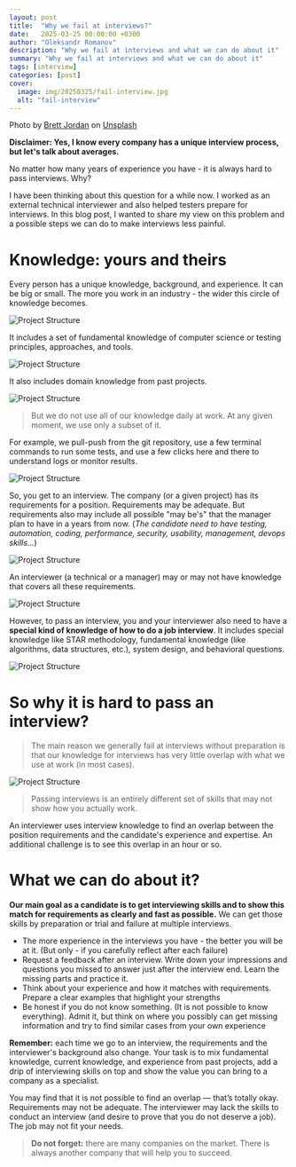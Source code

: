 ```yaml
---
layout: post
title:  "Why we fail at interviews?"
date:   2025-03-25 00:00:00 +0300
author: "Oleksandr Romanov"
description: "Why we fail at interviews and what we can do about it"
summary: "Why we fail at interviews and what we can do about it"
tags: [interview]
categories: [post]
cover:
  image: img/20250325/fail-interview.jpg
  alt: "fail-interview"
---
```


Photo by <a href="https://unsplash.com/@brett_jordan?utm_content=creditCopyText&utm_medium=referral&utm_source=unsplash">Brett Jordan</a> on <a href="https://unsplash.com/photos/brown-wooden-blocks-on-white-table-nd2fFCkXWTw?utm_content=creditCopyText&utm_medium=referral&utm_source=unsplash">Unsplash</a>

**Disclaimer: Yes, I know every company has a unique interview process, but let's talk about averages.**

No matter how many years of experience you have - it is always hard to pass interviews. Why?

I have been thinking about this question for a while now. I worked as an external technical interviewer and also helped testers prepare for interviews. In this blog post, I wanted to share my view on this problem and a possible steps we can do to make interviews less painful.

# Knowledge: yours and theirs

Every person has a unique knowledge, background, and experience. It can be big or small. The more you work in an industry - the wider this circle of knowledge becomes. 

![Project Structure](/img/20250325/experience.png)

It includes a set of fundamental knowledge of computer science or testing principles, approaches, and tools. 

![Project Structure](/img/20250325/fundamentals.png)

It also includes domain knowledge from past projects.

![Project Structure](/img/20250325/past.png)

> But we do not use all of our knowledge daily at work. 
At any given moment, we use only a subset of it. 

For example, we pull-push from the git repository, use a few terminal commands to run some tests, and use a few clicks here and there to understand logs or monitor results. 

![Project Structure](/img/20250325/current.png)

So, you get to an interview. The company (or a given project) has its requirements for a position. Requirements may be adequate. But requirements also may include all possible "may be's" that the manager plan to have in a years from now. (*The candidate need to have testing, automation, coding, performance, security, usability, management, devops skills...*)

![Project Structure](/img/20250325/requirements.png)

An interviewer (a technical or a manager) may or may not have knowledge that covers all these requirements.

![Project Structure](/img/20250325/interviewer.png)

However, to pass an interview, you and your interviewer also need to have a **special kind of knowledge of how to do a job interview**. It includes special knowledge like STAR methodology, fundamental knowledge (like algorithms, data structures, etc.), system design, and behavioral questions. 

![Project Structure](/img/20250325/interview-skills.png)

# So why it is hard to pass an interview?

> The main reason we generally fail at interviews without preparation is that our knowledge for interviews has very little overlap with what we use at work (in most cases). 

![Project Structure](/img/20250325/work-interview.png)

> Passing interviews is an entirely different set of skills that may not show how you actually work.

An interviewer uses interview knowledge to find an overlap between the position requirements and the candidate's experience and expertise. An additional challenge is to see this overlap in an hour or so. 

# What we can do about it?

**Our main goal as a candidate is to get interviewing skills and to show this match for requirements as clearly and fast as possible.** We can get those skills by preparation or trial and failure at multiple interviews. 

- The more experience in the interviews you have - the better you will be at it. (But only - if you carefully reflect after each failure)
- Request a feedback after an interview. Write down your impressions and questions you missed to answer just after the interview end. Learn the missing parts and practice it.
- Think about your experience and how it matches with requirements. Prepare a clear examples that highlight your strengths
- Be honest if you do not know something. (It is not possible to know everything). Admit it, but think on where you possibly can get missing information and try to find similar cases from your own experience

**Remember:** each time we go to an interview, the requirements and the interviewer's background also change. Your task is to mix fundamental knowledge, current knowledge, and experience from past projects, add a drip of interviewing skills on top and show the value you can bring to a company as a specialist. 

You may find that it is not possible to find an overlap — that’s totally okay. Requirements may not be adequate. The interviewer may lack the skills to conduct an interview (and desire to prove that you do not deserve a job). The job may not fit your needs.

> **Do not forget:** there are many companies on the market. There is always another company that will help you to succeed. 